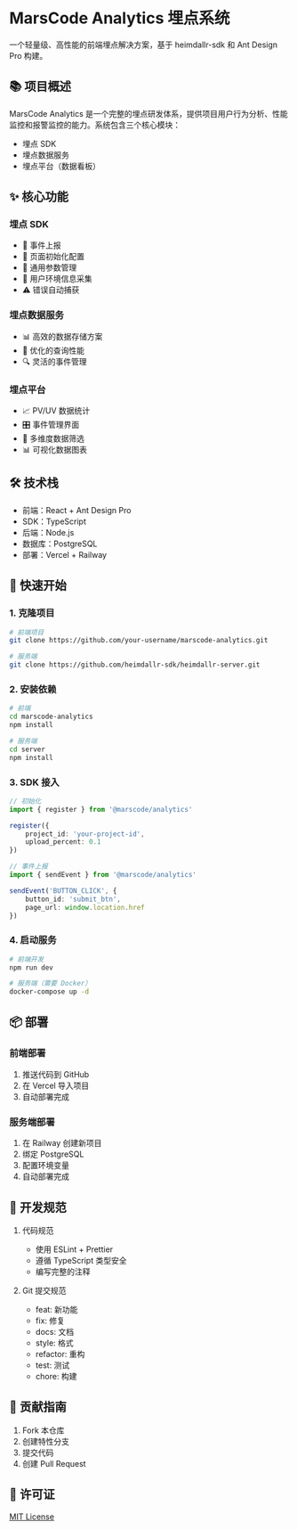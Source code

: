  # MarsCode Analytics 埋点系统

一个轻量级、高性能的前端埋点解决方案，基于 heimdallr-sdk 和 Ant Design Pro 构建。

## 📚 项目概述

MarsCode Analytics 是一个完整的埋点研发体系，提供项目用户行为分析、性能监控和报警监控的能力。系统包含三个核心模块：
- 埋点 SDK
- 埋点数据服务
- 埋点平台（数据看板）

## ✨ 核心功能

### 埋点 SDK
- 🔄 事件上报
- 📝 页面初始化配置
- 🔧 通用参数管理
- 📱 用户环境信息采集
- ⚠️ 错误自动捕获

### 埋点数据服务
- 📊 高效的数据存储方案
- 🚀 优化的查询性能
- 🔍 灵活的事件管理

### 埋点平台
- 📈 PV/UV 数据统计
- 🎛️ 事件管理界面
- 🔎 多维度数据筛选
- 📊 可视化数据图表

## 🛠️ 技术栈

- 前端：React + Ant Design Pro
- SDK：TypeScript
- 后端：Node.js
- 数据库：PostgreSQL
- 部署：Vercel + Railway

## 🚀 快速开始

### 1. 克隆项目
```bash
# 前端项目
git clone https://github.com/your-username/marscode-analytics.git

# 服务端
git clone https://github.com/heimdallr-sdk/heimdallr-server.git
```

### 2. 安装依赖
```bash
# 前端
cd marscode-analytics
npm install

# 服务端
cd server
npm install
```

### 3. SDK 接入
```typescript
// 初始化
import { register } from '@marscode/analytics'

register({
    project_id: 'your-project-id',
    upload_percent: 0.1
})

// 事件上报
import { sendEvent } from '@marscode/analytics'

sendEvent('BUTTON_CLICK', {
    button_id: 'submit_btn',
    page_url: window.location.href
})
```

### 4. 启动服务
```bash
# 前端开发
npm run dev

# 服务端（需要 Docker）
docker-compose up -d
```

## 📦 部署

### 前端部署
1. 推送代码到 GitHub
2. 在 Vercel 导入项目
3. 自动部署完成

### 服务端部署
1. 在 Railway 创建新项目
2. 绑定 PostgreSQL
3. 配置环境变量
4. 自动部署完成

## 📝 开发规范

1. 代码规范
   - 使用 ESLint + Prettier
   - 遵循 TypeScript 类型安全
   - 编写完整的注释

2. Git 提交规范
   - feat: 新功能
   - fix: 修复
   - docs: 文档
   - style: 格式
   - refactor: 重构
   - test: 测试
   - chore: 构建

## 🤝 贡献指南

1. Fork 本仓库
2. 创建特性分支
3. 提交代码
4. 创建 Pull Request

## 📄 许可证

[MIT License](LICENSE)